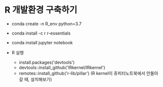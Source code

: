 # R 개발환경 구축하기

- conda create -n R_env python=3.7
- conda install -c r r-essentials
- conda install jupyter notebook

- R 실행
    - install.packages('devtools')
    - devtools::install_github('IRkernel/IRkernel')
    - remotes::install_github('r-lib/pillar') (R kernel이 쥬피터노트북에서 안돌아갈 때, 설치해보기)
